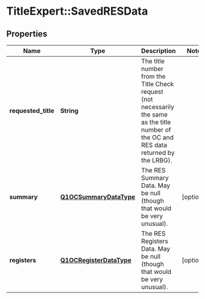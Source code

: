 # TitleExpert::SavedRESData

## Properties
Name | Type | Description | Notes
------------ | ------------- | ------------- | -------------
**requested_title** | **String** | The title number from the Title Check request (not necessarily the same as the title number of the OC and RES data returned by the LRBG). | 
**summary** | [**Q1OCSummaryDataType**](Q1OCSummaryDataType.md) | The RES Summary Data. May be null (though that would be very unusual). | [optional] 
**registers** | [**Q1OCRegisterDataType**](Q1OCRegisterDataType.md) | The RES Registers Data. May be null (though that would be very unusual). | [optional] 



